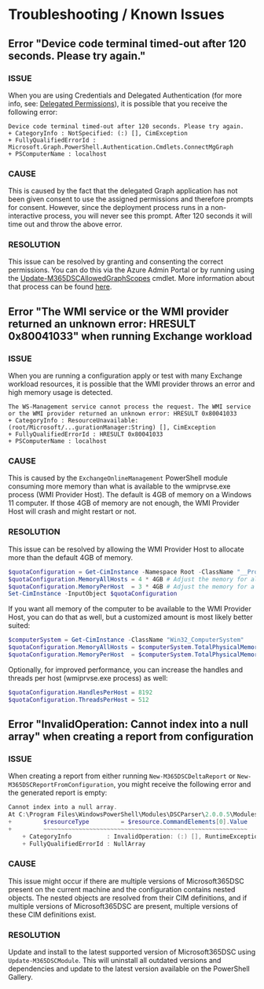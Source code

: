 # Troubleshooting / Known Issues

## Error "Device code terminal timed-out after 120 seconds. Please try again."

### ISSUE

When you are using Credentials and Delegated Authentication (for more info, see: <a href="../../get-started/authentication-and-permissions/#microsoft-graph-permissions" target="_blank">Delegated Permissions</a>), it is possible that you receive the following error:

```
Device code terminal timed-out after 120 seconds. Please try again.
+ CategoryInfo : NotSpecified: (:) [], CimException
+ FullyQualifiedErrorId : Microsoft.Graph.PowerShell.Authentication.Cmdlets.ConnectMgGraph
+ PSComputerName : localhost
```

### CAUSE

This is caused by the fact that the delegated Graph application has not been given consent to use the assigned permissions and therefore prompts for consent. However, since the deployment process runs in a non-interactive process, you will never see this prompt. After 120 seconds it will time out and throw the above error.

### RESOLUTION

This issue can be resolved by granting and consenting the correct permissions. You can do this via the Azure Admin Portal or by running using the <a href="../../cmdlets/Update-M365DSCAllowedGraphScopes/" target="_blank">Update-M365DSCAllowedGraphScopes</a> cmdlet. More information about that process can be found <a href="../authentication-and-permissions/#providing-consent-for-graph-permissions" target="_blank">here</a>.


## Error "The WMI service or the WMI provider returned an unknown error: HRESULT 0x80041033" when running Exchange workload

### ISSUE

When you are running a configuration apply or test with many Exchange workload resources, it is possible that the WMI provider throws an error and high memory usage is detected.

```
The WS-Management service cannot process the request. The WMI service or the WMI provider returned an unknown error: HRESULT 0x80041033
+ CategoryInfo : ResourceUnavailable: (root/Microsoft/...gurationManager:String) [], CimException
+ FullyQualifiedErrorId : HRESULT 0x80041033
+ PSComputerName : localhost
```

### CAUSE

This is caused by the `ExchangeOnlineManagement` PowerShell module consuming more memory than what is available to the wmiprvse.exe process (WMI Provider Host). The default is 4GB of memory on a Windows 11 computer. If those 4GB of memory are not enough, the WMI Provider Host will crash and might restart or not.

### RESOLUTION

This issue can be resolved by allowing the WMI Provider Host to allocate more than the default 4GB of memory.

```powershell
$quotaConfiguration = Get-CimInstance -Namespace Root -ClassName "__ProviderHostQuotaConfiguration"
$quotaConfiguration.MemoryAllHosts = 4 * 4GB # Adjust the memory for all processes combined
$quotaConfiguration.MemoryPerHost  = 3 * 4GB # Adjust the memory for a single wmiprvse.exe process
Set-CimInstance -InputObject $quotaConfiguration
```

If you want all memory of the computer to be available to the WMI Provider Host, you can do that as well, but a customized amount is most likely better suited:

```powershell
$computerSystem = Get-CimInstance -ClassName "Win32_ComputerSystem"
$quotaConfiguration.MemoryAllHosts = $computerSystem.TotalPhysicalMemory
$quotaConfiguration.MemoryPerHost  = $computerSystem.TotalPhysicalMemory
```

Optionally, for improved performance, you can increase the handles and threads per host (wmiprvse.exe process) as well:

```powershell
$quotaConfiguration.HandlesPerHost = 8192
$quotaConfiguration.ThreadsPerHost = 512
```


## Error "InvalidOperation: Cannot index into a null array" when creating a report from configuration

### ISSUE

When creating a report from either running `New-M365DSCDeltaReport` or `New-M365DSCReportFromConfiguration`, you might receive the following error and the generated report is empty:

```powershell
Cannot index into a null array.
At C:\Program Files\WindowsPowerShell\Modules\DSCParser\2.0.0.5\Modules\DSCParser.psm1:**456** char:9
+         $resourceType         = $resource.CommandElements[0].Value
+         ~~~~~~~~~~~~~~~~~~~~~~~~~~~~~~~~~~~~~~~~~~~~~~~~~~~~~~~~~~
    + CategoryInfo          : InvalidOperation: (:) [], RuntimeException
    + FullyQualifiedErrorId : NullArray
```

### CAUSE

This issue might occur if there are multiple versions of Microsoft365DSC present on the current machine and the configuration contains nested objects.
The nested objects are resolved from their CIM definitions, and if multiple versions of Microsoft365DSC are present, multiple versions of these CIM definitions exist. 

### RESOLUTION

Update and install to the latest supported version of Microsoft365DSC using `Update-M365DSCModule`. This will uninstall all outdated versions and dependencies and update to the latest version available on the PowerShell Gallery. 